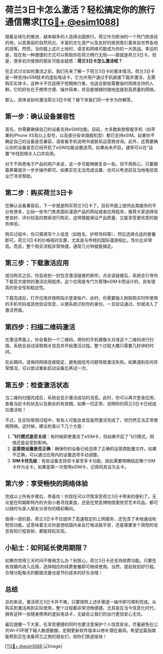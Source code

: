 # 荷兰3日卡怎么激活？轻松搞定你的旅行通信需求[[TG💪+ @esim1088](https://t.me/s/esim1088)]

随着全球化的推进，越来越多的人选择出国旅行。荷兰作为欧洲的一个热门旅游目的地，以其美丽的自然风光、丰富的文化遗产以及友好的居民吸引着来自世界各地的游客。然而，当你踏上这片土地时，语言和网络可能成为你的一大挑战。幸运的是，现在有一种便捷的方式可以帮助你在荷兰畅行无阻——那就是荷兰3日卡。但是，很多初次使用的朋友可能会疑惑：**荷兰3日卡怎么激活呢？**

在正式讨论如何激活之前，我们先来了解一下荷兰3日卡的基本情况。荷兰3日卡是一种支持eSIM技术的虚拟电话卡，它允许用户通过手机直接下载并激活，无需购买实体卡。这种卡不仅适用于短期旅行者，也适合那些需要临时网络支持的人群。它的好处在于携带方便、操作简单，并且能够随时随地连接到高质量的网络。

那么，具体该如何激活荷兰3日卡呢？接下来我们将一步步为你解答。

## 第一步：确认设备兼容性

首先，你需要确保自己的设备支持eSIM功能。目前，大多数新款智能手机（如苹果的iPhone XS及以上型号，以及部分安卓旗舰机型）都已支持eSIM。如果你不确定自己的设备是否兼容，请查看手机说明书或联系运营商咨询。此外，还需要确认你的设备是否已经开启了eSIM功能设置选项。如果尚未开启，通常可以在“设置”中找到相关入口并启用。

对于不熟悉电子产品的用户来说，这一步可能稍微复杂一些。但不用担心，只要跟着屏幕提示一步步操作即可。如果实在无法完成设置，也可以考虑前往当地电信营业厅寻求帮助。

## 第二步：购买荷兰3日卡

在确认设备兼容后，下一步就是购买荷兰3日卡了。目前市面上提供此类服务的平台有很多，比如一些专门售卖国际漫游产品的网站或者应用程序。推荐大家选择信誉良好、评价较高的商家进行购买，这样既能保证产品质量，又能享受更优质的服务体验。

购买过程中，你只需填写个人信息（如姓名、护照号码等），然后选择合适的套餐即可。荷兰3日卡的价格相对实惠，尤其是与传统的国际漫游相比，性价比非常高。而且，整个购买流程非常快捷，通常几分钟就能搞定。

## 第三步：下载激活应用

成功购买之后，你会收到一封包含激活链接的邮件。点击该链接后，系统会引导你下载官方提供的激活应用程序。这个应用是专门为管理eSIM卡而设计的，具有很高的安全性和稳定性。

下载完成后，打开应用并按照指示登录账户。此时，你需要输入刚刚购买时所使用的手机号码或其他验证信息，以便系统识别你的身份。一旦验证通过，你就进入了激活界面。

## 第四步：扫描二维码激活

在激活界面上，你会看到一个二维码。用你的手机摄像头对准这个二维码进行扫描，系统会自动读取相关信息并开始激活过程。整个过程大概只需要几秒钟的时间。

在此期间，请保持网络连接稳定，避免因信号问题导致激活失败。如果遇到任何异常情况，可以尝试重新启动设备后再试一次。

## 第五步：检查激活状态

当二维码扫描完成后，系统会显示激活成功的消息。此时，你可以再次登录应用，查看当前卡的状态以及剩余的有效期。如果一切正常，说明你的荷兰3日卡已经成功激活啦！

不过，在实际使用过程中，有些人可能会发现虽然激活完成了，但仍然无法正常使用网络。这时候，建议检查以下几个方面：

1. **飞行模式是否关闭**：有时候即使激活了eSIM卡，但如果开启了飞行模式，网络还是会受到影响。
2. **运营商设置是否正确**：确保你的设备已经选择了正确的运营商配置文件。如果不正确，可以通过应用内的设置选项手动调整。
3. **SIM卡优先级**：有些设备支持双卡甚至多卡功能，因此需要明确指定哪个SIM卡作为主卡。如果是第一次使用eSIM卡，记得将其设为主卡。

## 第六步：享受畅快的网络体验

完成以上所有步骤后，恭喜你！你现在可以尽情享受荷兰3日卡带来的便利了。无论是在阿姆斯特丹的大街小巷寻找美食，还是在梵高博物馆里欣赏艺术珍品，都可以随时与家人朋友分享你的精彩瞬间。

值得一提的是，荷兰3日卡不仅提供了高速稳定的上网服务，还包含了本地通话和短信功能。这意味着无论你是想给国内亲友打电话报平安，还是需要发个简短的信息告知行程安排，都能轻松实现。

## 小贴士：如何延长使用期限？

如果你觉得三天时间不够用怎么办？别担心，荷兰3日卡还支持续费功能。只要在有效期内进入应用，选择相应的续费套餐即可继续使用。当然，提前规划好行程，合理分配每天的数据流量也是节约成本的好办法哦！

## 总结

总的来说，激活荷兰3日卡并不难，只要按照上述步骤逐一操作即可顺利完成。从购买到激活再到实际使用，整个过程都非常流畅便捷。尤其是在当今信息化时代，拥有这样一张随身携带的虚拟电话卡，无疑会让我们的出行更加安心无忧。

最后提醒一下大家，在享受便捷的同时也要注意保护个人信息安全。尽量避免在公共Wi-Fi环境下输入敏感数据，定期更新软件版本以修补潜在漏洞。希望这篇指南能帮到正在准备荷兰之旅的朋友们，祝你们旅途愉快！

[[TG💪+ @esim1088](https://t.me/s/esim1088) ![Image](https://i.postimg.cc/4NQfJmqS/Snipaste-2025-05-13-00-14-12.png)]